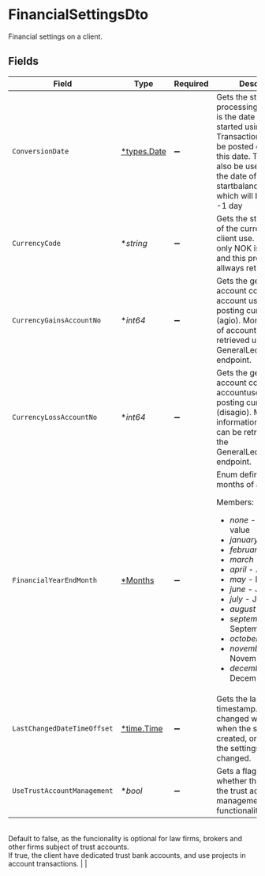 # FinancialSettingsDto

Financial settings on a client.


## Fields

| Field                                                                                                                                                                                                                                                                                                                                                                                                                                                                                       | Type                                                                                                                                                                                                                                                                                                                                                                                                                                                                                        | Required                                                                                                                                                                                                                                                                                                                                                                                                                                                                                    | Description                                                                                                                                                                                                                                                                                                                                                                                                                                                                                 | Example                                                                                                                                                                                                                                                                                                                                                                                                                                                                                     |
| ------------------------------------------------------------------------------------------------------------------------------------------------------------------------------------------------------------------------------------------------------------------------------------------------------------------------------------------------------------------------------------------------------------------------------------------------------------------------------------------- | ------------------------------------------------------------------------------------------------------------------------------------------------------------------------------------------------------------------------------------------------------------------------------------------------------------------------------------------------------------------------------------------------------------------------------------------------------------------------------------------- | ------------------------------------------------------------------------------------------------------------------------------------------------------------------------------------------------------------------------------------------------------------------------------------------------------------------------------------------------------------------------------------------------------------------------------------------------------------------------------------------- | ------------------------------------------------------------------------------------------------------------------------------------------------------------------------------------------------------------------------------------------------------------------------------------------------------------------------------------------------------------------------------------------------------------------------------------------------------------------------------------------- | ------------------------------------------------------------------------------------------------------------------------------------------------------------------------------------------------------------------------------------------------------------------------------------------------------------------------------------------------------------------------------------------------------------------------------------------------------------------------------------------- |
| `ConversionDate`                                                                                                                                                                                                                                                                                                                                                                                                                                                                            | [*types.Date](../../types/date.md)                                                                                                                                                                                                                                                                                                                                                                                                                                                          | :heavy_minus_sign:                                                                                                                                                                                                                                                                                                                                                                                                                                                                          | Gets the start date of processing in Go. This is the date the client started using Go. Transactions can only be posted on or after this date. The date can also be used to identify the date of the startbalance in Go, which will be this date -1 day                                                                                                                                                                                                                                      | 2022-01-01                                                                                                                                                                                                                                                                                                                                                                                                                                                                                  |
| `CurrencyCode`                                                                                                                                                                                                                                                                                                                                                                                                                                                                              | **string*                                                                                                                                                                                                                                                                                                                                                                                                                                                                                   | :heavy_minus_sign:                                                                                                                                                                                                                                                                                                                                                                                                                                                                          | Gets the standard code of the currency the client use. As of now, only NOK is supported and this property will allways return NOK                                                                                                                                                                                                                                                                                                                                                           | NOK                                                                                                                                                                                                                                                                                                                                                                                                                                                                                         |
| `CurrencyGainsAccountNo`                                                                                                                                                                                                                                                                                                                                                                                                                                                                    | **int64*                                                                                                                                                                                                                                                                                                                                                                                                                                                                                    | :heavy_minus_sign:                                                                                                                                                                                                                                                                                                                                                                                                                                                                          | Gets the general ledger account code of the account used for posting currency gains (agio). More information of accounts can be retrieved using the GeneralLedgerAccounts endpoint.                                                                                                                                                                                                                                                                                                         | 8060                                                                                                                                                                                                                                                                                                                                                                                                                                                                                        |
| `CurrencyLossAccountNo`                                                                                                                                                                                                                                                                                                                                                                                                                                                                     | **int64*                                                                                                                                                                                                                                                                                                                                                                                                                                                                                    | :heavy_minus_sign:                                                                                                                                                                                                                                                                                                                                                                                                                                                                          | Gets the general ledger account code of the accountused for posting currency losses (disagio). More information of accounts can be retrieved using the GeneralLedgerAccounts endpoint.                                                                                                                                                                                                                                                                                                      | 8160                                                                                                                                                                                                                                                                                                                                                                                                                                                                                        |
| `FinancialYearEndMonth`                                                                                                                                                                                                                                                                                                                                                                                                                                                                     | [*Months](../../models/shared/months.md)                                                                                                                                                                                                                                                                                                                                                                                                                                                    | :heavy_minus_sign:                                                                                                                                                                                                                                                                                                                                                                                                                                                                          | Enum defining the months of a year.<p>Members:</p><ul><li><i>none</i> - None, error value</li><li><i>january</i> - January</li><li><i>february</i> - February</li><li><i>march</i> - March</li><li><i>april</i> - April</li><li><i>may</i> - May</li><li><i>june</i> - June</li><li><i>july</i> - July</li><li><i>august</i> - August</li><li><i>september</i> - September</li><li><i>october</i> - October</li><li><i>november</i> - November</li><li><i>december</i> - December</li></ul> |                                                                                                                                                                                                                                                                                                                                                                                                                                                                                             |
| `LastChangedDateTimeOffset`                                                                                                                                                                                                                                                                                                                                                                                                                                                                 | [*time.Time](https://pkg.go.dev/time#Time)                                                                                                                                                                                                                                                                                                                                                                                                                                                  | :heavy_minus_sign:                                                                                                                                                                                                                                                                                                                                                                                                                                                                          | Gets the last changed timestamp. Last changed will update when the settings are created, or whenever the settings are changed.                                                                                                                                                                                                                                                                                                                                                              | 2022-06-01T11:34:56.1234567Z                                                                                                                                                                                                                                                                                                                                                                                                                                                                |
| `UseTrustAccountManagement`                                                                                                                                                                                                                                                                                                                                                                                                                                                                 | **bool*                                                                                                                                                                                                                                                                                                                                                                                                                                                                                     | :heavy_minus_sign:                                                                                                                                                                                                                                                                                                                                                                                                                                                                          | Gets a flag indication whether the client use the trust account management functionality in Go.<br/>Default to false, as the funcionality is optional for law firms, brokers and other firms subject of trust accounts.<br/>If true, the client have dedicated trust bank accounts, and use projects in account transactions.                                                                                                                                                             |                                                                                                                                                                                                                                                                                                                                                                                                                                                                                             |